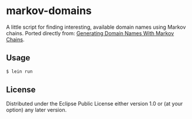 # markov-domains

A little script for finding interesting, available domain names using Markov chains. Ported directly from: [Generating Domain Names With Markov Chains](http://www.stephanboyer.com/post/65/generating-domain-names-with-markov-chains).

## Usage

```sh
$ lein run
```

## License

Distributed under the Eclipse Public License either version 1.0 or (at
your option) any later version.
